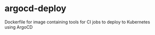 # argocd-deploy
Dockerfile for image containing tools for CI jobs to deploy to Kubernetes using ArgoCD
